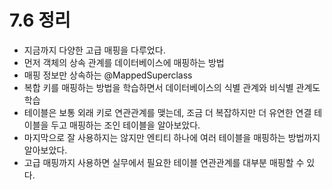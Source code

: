 # 7.6 정리
- 지금까지 다양한 고급 매핑을 다루었다.
- 먼저 객체의 상속 관계를 데이터베이스에 매핑하는 방법
- 매핑 정보만 상속하는 @MappedSuperclass
- 복합 키를 매핑하는 방법을 학습하면서 데이터베이스의 식별 관계와 비식별 관계도 학습
- 테이블은 보통 외래 키로 연관관계를 맺는데, 조금 더 복잡하지만 더 유연한 연결 테이블을 두고 매핑하는 조인 테이블을 알아보았다.
- 마지막으로 잘 사용하지는 않지만 엔티티 하나에 여러 테이블을 매핑하는 방법까지 알아보았다.
- 고급 매핑까지 사용하면 실무에서 필요한 테이블 연관관계를 대부분 매핑할 수 있다. 

